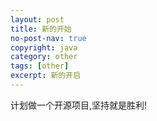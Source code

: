 ```yaml
---
layout: post
title: 新的开始
no-post-nav: true
copyright: java
category: other
tags: [other]
excerpt: 新的开启
---
```


计划做一个开源项目,坚持就是胜利!